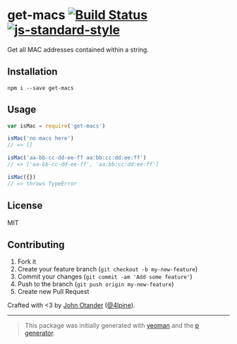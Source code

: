 # get-macs [![Build Status](https://travis-ci.org/johnotander/get-macs.svg?branch=master)](https://travis-ci.org/johnotander/get-macs) [![js-standard-style](https://img.shields.io/badge/code%20style-standard-brightgreen.svg?style=flat)](https://github.com/feross/standard)

Get all MAC addresses contained within a string.

## Installation

```
npm i --save get-macs
```

## Usage

```javascript
var isMac = require('get-macs')

isMac('no macs here')
// => []

isMac('aa-bb-cc-dd-ee-ff aa:bb:cc:dd:ee:ff')
// => ['aa-bb-cc-dd-ee-ff', 'aa:bb:cc:dd:ee:ff']

isMac({})
// => throws TypeError
```

## License

MIT

## Contributing

1. Fork it
2. Create your feature branch (`git checkout -b my-new-feature`)
3. Commit your changes (`git commit -am 'Add some feature'`)
4. Push to the branch (`git push origin my-new-feature`)
5. Create new Pull Request

Crafted with <3 by [John Otander](http://johnotander.com) ([@4lpine](https://twitter.com/4lpine)).

***

> This package was initially generated with [yeoman](http://yeoman.io) and the [p generator](https://github.com/johnotander/generator-p.git).
